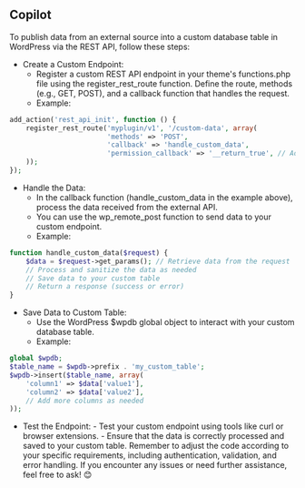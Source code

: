 ## Copilot

To publish data from an external source into a custom database table in WordPress via the REST API, follow these steps:

- Create a Custom Endpoint:
  - Register a custom REST API endpoint in your theme's functions.php file using the register_rest_route function. Define the route, methods (e.g., GET, POST), and a callback function that handles the request.
  - Example:

```php
add_action('rest_api_init', function () {
    register_rest_route('myplugin/v1', '/custom-data', array(
                        'methods' => 'POST',
                        'callback' => 'handle_custom_data',
                        'permission_callback' => '__return_true', // Adjust permissions as needed
    ));
});
```

- Handle the Data:
  - In the callback function (handle_custom_data in the example above), process the data received from the external API.
  - You can use the wp_remote_post function to send data to your custom endpoint.
  - Example:

```php
function handle_custom_data($request) {
    $data = $request->get_params(); // Retrieve data from the request
    // Process and sanitize the data as needed
    // Save data to your custom table
    // Return a response (success or error)
}
```

- Save Data to Custom Table:
  - Use the WordPress $wpdb global object to interact with your custom database table.
  - Example:

```php
global $wpdb;
$table_name = $wpdb->prefix . 'my_custom_table';
$wpdb->insert($table_name, array(
    'column1' => $data['value1'],
    'column2' => $data['value2'],
    // Add more columns as needed
));
```

- Test the Endpoint: - Test your custom endpoint using tools like curl or browser extensions. - Ensure that the data is correctly processed and saved to your custom table.
  Remember to adjust the code according to your specific requirements, including authentication, validation, and error handling. If you encounter any issues or need further assistance, feel free to ask! 😊

